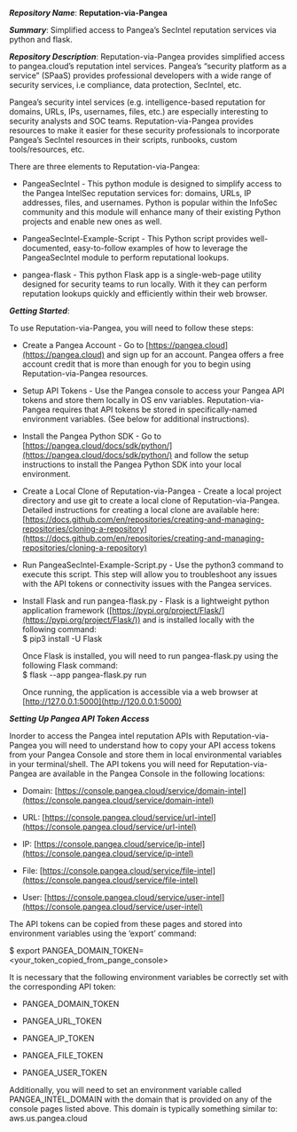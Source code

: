 ﻿
***Repository Name***:
  **Reputation-via-Pangea**

***Summary***:
Simplified access to Pangea’s SecIntel reputation services via python and flask.

***Repository Description***:
Reputation-via-Pangea provides simplified access to pangea.cloud’s reputation intel services. Pangea’s “security platform as a service” (SPaaS) provides professional developers with a wide range of security services, i.e compliance, data protection, SecIntel, etc. 

Pangea’s security intel services (e.g. intelligence-based reputation for domains, URLs, IPs, usernames, files, etc.) are especially interesting to security analysts and SOC teams. Reputation-via-Pangea provides resources to make it easier for these security professionals to incorporate Pangea’s SecIntel resources in their scripts, runbooks, custom tools/resources, etc.

There are three elements to Reputation-via-Pangea:

-   PangeaSecIntel - This python module is designed to simplify access to the Pangea IntelSec reputation services for: domains, URLs, IP addresses, files, and usernames. Python is popular within the InfoSec community and this module will enhance many of their existing Python projects and enable new ones as well.
    
-   PangeaSecIntel-Example-Script - This Python script provides well-documented, easy-to-follow examples of how to leverage the PangeaSecIntel module to perform reputational lookups.
    
-   pangea-flask - This python Flask app is a single-web-page utility designed for security teams to run locally. With it they can perform reputation lookups quickly and efficiently within their web browser.
    
***Getting Started***:

To use Reputation-via-Pangea, you will need to follow these steps:

-   Create a Pangea Account - Go to [https://pangea.cloud](https://pangea.cloud) and sign up for an account. Pangea offers a free account credit that is more than enough for you to begin using Reputation-via-Pangea resources.
    
-   Setup API Tokens - Use the Pangea console to access your Pangea API tokens and store them locally in OS env variables. Reputation-via-Pangea requires that API tokens be stored in specifically-named environment variables. (See below for additional instructions).
    
-   Install the Pangea Python SDK - Go to [https://pangea.cloud/docs/sdk/python/](https://pangea.cloud/docs/sdk/python/) and follow the setup instructions to install the Pangea Python SDK into your local environment.
    
-   Create a Local Clone of Reputation-via-Pangea - Create a local project directory and use git to create a local clone of Reputation-via-Pangea. Detailed instructions for creating a local clone are available here: [https://docs.github.com/en/repositories/creating-and-managing-repositories/cloning-a-repository](https://docs.github.com/en/repositories/creating-and-managing-repositories/cloning-a-repository)
    
-   Run PangeaSecIntel-Example-Script.py - Use the python3 command to execute this script. This step will allow you to troubleshoot any issues with the API tokens or connectivity issues with the Pangea services.
    
-   Install Flask and run pangea-flask.py - Flask is a lightweight python application framework ([https://pypi.org/project/Flask/](https://pypi.org/project/Flask/)) and is installed locally with the following command:  
    $ pip3 install -U Flask  
    
    Once Flask is installed, you will need to run pangea-flask.py using the following Flask command:  
    $ flask --app pangea-flask.py run  

    Once running, the application is accessible via a web browser at [http://127.0.0.1:5000](http://120.0.0.1:5000)
    

  

***Setting Up Pangea API Token Access***

Inorder to access the Pangea intel reputation APIs with Reputation-via-Pangea you will need to understand how to copy your API access tokens from your Pangea Console and store them in local environmental variables in your terminal/shell. The API tokens you will need for Reputation-via-Pangea are available in the Pangea Console in the following locations:

-   Domain: [https://console.pangea.cloud/service/domain-intel](https://console.pangea.cloud/service/domain-intel)
    
-   URL: [https://console.pangea.cloud/service/url-intel](https://console.pangea.cloud/service/url-intel)
    
-   IP: [https://console.pangea.cloud/service/ip-intel](https://console.pangea.cloud/service/ip-intel)
    
-   File: [https://console.pangea.cloud/service/file-intel](https://console.pangea.cloud/service/file-intel)
    
-   User: [https://console.pangea.cloud/service/user-intel](https://console.pangea.cloud/service/user-intel)
    

  

The API tokens can be copied from these pages and stored into environment variables using the ‘export’ command:

$ export PANGEA_DOMAIN_TOKEN=<your_token_copied_from_pange_console>

It is necessary that the following environment variables be correctly set with the corresponding API token:

-   PANGEA_DOMAIN_TOKEN
    
-   PANGEA_URL_TOKEN
    
-   PANGEA_IP_TOKEN
    
-   PANGEA_FILE_TOKEN
    
-   PANGEA_USER_TOKEN
    

  

Additionally, you will need to set an environment variable called PANGEA_INTEL_DOMAIN with the domain that is provided on any of the console pages listed above. This domain is typically something similar to: aws.us.pangea.cloud
